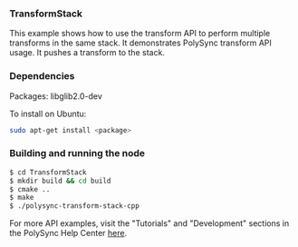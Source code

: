 ### TransformStack

This example shows how to use the transform API to perform multiple transforms in the same stack.
It demonstrates PolySync transform API usage.
It pushes a transform to the stack.

### Dependencies

Packages: libglib2.0-dev

To install on Ubuntu:

```bash
sudo apt-get install <package>
```

### Building and running the node

```bash
$ cd TransformStack 
$ mkdir build && cd build
$ cmake ..
$ make
$ ./polysync-transform-stack-cpp
```

For more API examples, visit the "Tutorials" and "Development" sections in the PolySync Help Center [here](https://help.polysync.io/articles/).
